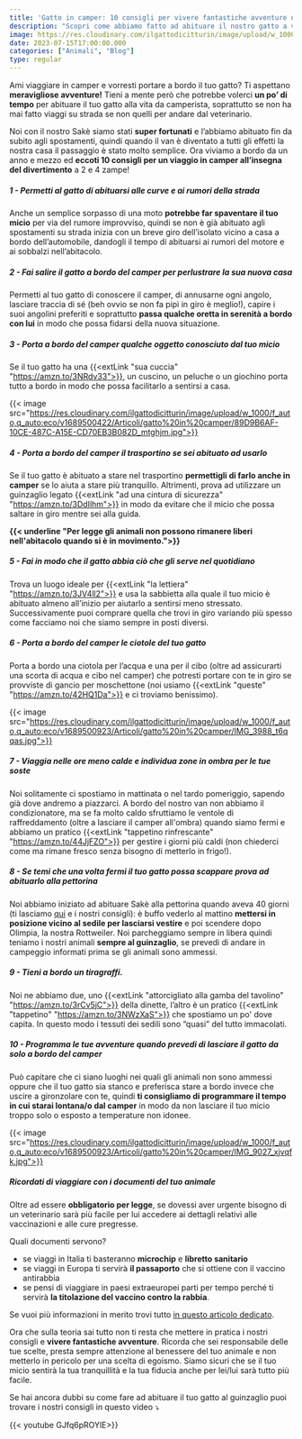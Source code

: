 ```yaml
---
title: 'Gatto in camper: 10 consigli per vivere fantastiche avventure on the road' 
description: "Scopri come abbiamo fatto ad abituare il nostro gatto a viaggiare in camper e quali regole occorre seguire in giro per il mondo"
image: https://res.cloudinary.com/ilgattodicitturin/image/upload/w_1000/f_auto,q_auto:eco/v1689500423/Articoli/gatto%20in%20camper/DSC01423_2_irao6q.jpg
date: 2023-07-15T17:00:00.000
categories: ["Animali", "Blog"]
type: regular
---
```


Ami viaggiare in camper e vorresti portare a bordo il tuo gatto? Ti aspettano **meravigliose avventure!**
Tieni a mente però che potrebbe volerci **un po’ di tempo** per abituare il tuo gatto alla vita da camperista, soprattutto se non ha mai fatto viaggi su strada se non quelli per andare dal veterinario. 

Noi con il nostro Sakè siamo stati **super fortunati** e l’abbiamo abituato fin da subito agli spostamenti, quindi quando il van è diventato a tutti gli effetti la nostra casa il passaggio è stato molto semplice. Ora viviamo a bordo da un anno e mezzo ed **eccoti 10 consigli per un viaggio in camper all’insegna del divertimento** a 2 e 4 zampe!

##### 1 - Permetti al gatto di abituarsi alle curve e ai rumori della strada
Anche un semplice sorpasso di una moto **potrebbe far spaventare il tuo micio** per via del rumore improvviso, quindi se non è già abituato agli spostamenti su strada inizia con un breve giro dell’isolato vicino a casa a bordo dell’automobile, dandogli il tempo di abituarsi ai rumori del motore e ai sobbalzi nell’abitacolo.

##### 2 - Fai salire il gatto a bordo del camper per perlustrare la sua nuova casa 
Permetti al tuo gatto di conoscere il camper, di annusarne ogni angolo, lasciare traccia di sé (beh ovvio se non fa pipì in giro è meglio!), capire i suoi angolini preferiti e soprattutto **passa qualche oretta in serenità a bordo con lui** in modo che possa fidarsi della nuova situazione.

##### 3 - Porta a bordo del camper qualche oggetto conosciuto dal tuo micio 
Se il tuo gatto ha una {{<extLink "sua cuccia" "https://amzn.to/3NRdv33">}}, un cuscino, un peluche o un giochino porta tutto a bordo in modo che possa facilitarlo a sentirsi a casa.

{{< image src="https://res.cloudinary.com/ilgattodicitturin/image/upload/w_1000/f_auto,q_auto:eco/v1689500422/Articoli/gatto%20in%20camper/89D9B6AF-10CE-487C-A15E-CD70EB3B082D_mtghjm.jpg">}}

##### 4 - Porta a bordo del camper il trasportino se sei abituato ad usarlo
Se il tuo gatto è abituato a stare nel trasportino **permettigli di farlo anche in camper** se lo aiuta a stare più tranquillo. Altrimenti, prova ad utilizzare un guinzaglio legato {{<extLink "ad una cintura di sicurezza" "https://amzn.to/3DdIlhm">}} in modo da evitare che il micio che possa saltare in giro mentre sei alla guida. 

**{{< underline "Per legge gli animali non possono rimanere liberi nell'abitacolo quando si è in movimento.">}}**

##### 5 - Fai in modo che il gatto abbia ciò che gli serve nel quotidiano
Trova un luogo ideale per {{<extLink "la lettiera" "https://amzn.to/3JV4ll2">}} e usa la sabbietta alla quale il tuo micio è abituato almeno all’inizio per aiutarlo a sentirsi meno stressato. Successivamente puoi comprare quella che trovi in giro variando più spesso come facciamo noi che siamo sempre in posti diversi.

##### 6 - Porta a bordo del camper le ciotole del tuo gatto
Porta a bordo una ciotola per l’acqua e una per il cibo (oltre ad assicurarti una scorta di acqua e cibo nel camper) che potresti portare con te in giro se provviste di gancio per moschettone (noi usiamo {{<extLink "queste" "https://amzn.to/42HQ1Da">}} e ci troviamo benissimo).

{{< image src="https://res.cloudinary.com/ilgattodicitturin/image/upload/w_1000/f_auto,q_auto:eco/v1689500923/Articoli/gatto%20in%20camper/IMG_3988_t6qqas.jpg">}}

##### 7 - Viaggia nelle ore meno calde e individua zone in ombra per le tue soste 
Noi solitamente ci spostiamo in mattinata o nel tardo pomeriggio, sapendo già dove andremo a piazzarci.
A bordo del nostro van non abbiamo il condizionatore, ma se fa molto caldo sfruttiamo le ventole di raffreddamento (oltre a lasciare il camper all'ombra) quando siamo fermi e abbiamo un pratico {{<extLink "tappetino rinfrescante" "https://amzn.to/44JjFZO">}} per gestire i giorni più caldi (non chiederci come ma rimane fresco senza bisogno di metterlo in frigo!).

##### 8 - Se temi che una volta fermi il tuo gatto possa scappare prova ad abituarlo alla pettorina
Noi abbiamo iniziato ad abituare Sakè alla pettorina quando aveva 40 giorni (ti lasciamo [qui](/blog/gatto-al-guinzaglio-i-nostri-consigli-per-vivere-fantastiche-avventur) e i nostri consigli): è buffo vederlo al mattino **mettersi in posizione vicino al sedile per lasciarsi vestire** e poi scendere dopo Olimpia, la nostra Rottweiler. Noi parcheggiamo sempre in libera quindi teniamo i nostri animali **sempre al guinzaglio**, se prevedi di andare in campeggio informati prima se gli animali sono ammessi. 

##### 9 - Tieni a bordo un tiragraffi.
Noi ne abbiamo due, uno {{<extLink "attorcigliato alla gamba del tavolino" "https://amzn.to/3rCv5jC">}}  della dinette, l’altro è un pratico {{<extLink "tappetino" "https://amzn.to/3NWzXaS">}} che spostiamo un po' dove capita. In questo modo i tessuti dei sedili sono “quasi” del tutto immacolati.

##### 10 - Programma le tue avventure quando prevedi di lasciare il gatto da solo a bordo del camper
Può capitare che ci siano luoghi nei quali gli animali non sono ammessi oppure che il tuo gatto sia stanco e preferisca stare a bordo invece che uscire a gironzolare con te, quindi **ti consigliamo di programmare il tempo in cui starai lontana/o dal camper** in modo da non lasciare il tuo micio troppo solo o esposto a temperature non idonee. 

{{< image src="https://res.cloudinary.com/ilgattodicitturin/image/upload/w_1000/f_auto,q_auto:eco/v1689500923/Articoli/gatto%20in%20camper/IMG_9027_xjvqfk.jpg">}}

##### Ricordati di viaggiare con i documenti del tuo animale
Oltre ad essere **obbligatorio per legge**, se dovessi aver urgente bisogno di un veterinario sarà più facile per lui accedere  ai dettagli relativi alle vaccinazioni e alle cure pregresse. 

Quali documenti servono? 

- se viaggi in Italia ti basteranno **microchip** e **libretto sanitario**
- se viaggi in Europa ti servirà **il passaporto** che si ottiene con il vaccino antirabbia
- se pensi di viaggiare in paesi extraeuropei parti per tempo perché ti servirà **la titolazione del vaccino contro la rabbia**. 
  
Se vuoi più informazioni in merito trovi tutto [in questo articolo dedicato](/blog/viaggiare-con-cane-e-gatto-tutto-quello-che-devi-sapere). 

Ora che sulla teoria sai tutto non ti resta che mettere in pratica i nostri consigli e **vivere fantastiche avventure**. 
Ricorda che sei responsabile delle tue scelte, presta sempre attenzione al benessere del tuo animale e non metterlo in pericolo per una scelta di egoismo. 
Siamo sicuri che se il tuo micio sentirà la tua tranquillità e la tua fiducia anche per lei/lui sarà tutto più facile.

Se hai ancora dubbi su come fare ad abituare il tuo gatto al guinzaglio puoi trovare i nostri consigli in questo video ⤵️

{{< youtube GJfq6pROYlE>}}